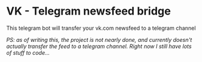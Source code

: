 # VK - Telegram newsfeed bridge

This telegram bot will transfer your vk.com newsfeed to a telegram channel

_PS: as of writing this, the project is not nearly done, and currently doesn't actually transfer the feed to a telegram channel. Right now I still have lots of stuff to code..._
